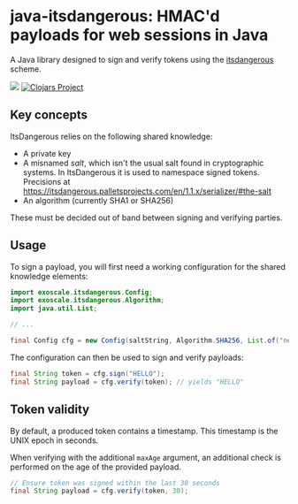 # java-itsdangerous: HMAC'd payloads for web sessions in Java

A Java library designed to sign and verify tokens using the
[itsdangerous](https://palletsprojects.com/p/itsdangerous/) scheme.


![](https://github.com/exoscale/itsdanjerous/workflows/Clojure%20CI/badge.svg)
[![Clojars Project](https://img.shields.io/clojars/v/exoscale/itsdanjerous.svg)](https://clojars.org/exoscale/itsdanjerous)

## Key concepts

ItsDangerous relies on the following shared knowledge:

- A private key
- A misnamed *salt*, which isn't the usual salt found in cryptographic systems.
  In ItsDangerous it is used to namespace signed tokens. Precisions at
  https://itsdangerous.palletsprojects.com/en/1.1.x/serializer/#the-salt
- An algorithm (currently SHA1 or SHA256)

These must be decided out of band between signing and verifying parties.


## Usage

To sign a payload, you will first need a working configuration for the
shared knowledge elements:

``` java
import exoscale.itsdangerous.Config;
import exoscale.itsdangerous.Algorithm;
import java.util.List;

// ...

final Config cfg = new Config(saltString, Algorithm.SHA256, List.of("new-secret", "old-secret"));
```

The configuration can then be used to sign and verify payloads:

``` java
final String token = cfg.sign("HELLO");
final String payload = cfg.verify(token); // yields "HELLO"
```

## Token validity

By default, a produced token contains a timestamp. This timestamp is the UNIX
epoch in seconds.

When verifying with the additional `maxAge` argument, an additional check
is performed on the age of the provided payload.

``` java
// Ensure token was signed within the last 30 seconds
final String payload = cfg.verify(token, 30);
```
